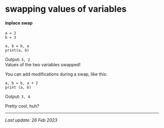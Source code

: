 # swapping values of variables
#### inplace swap

```
a = 2
b = 3

a, b = b, a
print(a, b)
```
Output: `3, 2`\
Values of the two variables swapped!

You can add modifications during a swap, like this:
```
a, b = b, a + 2
print (a, b)
```
Output: `3, 4`

Pretty cool, huh? 

---
_Last update: 26 Feb 2023_ 